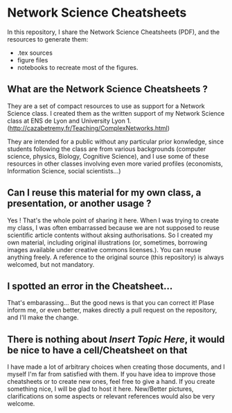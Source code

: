 # Network Science Cheatsheets
In this repository, I share the Network Science Cheatsheets (PDF), and the resources to generate them: 
* .tex sources 
* figure files
*  notebooks to recreate most of the figures.

## What are the Network Science Cheatsheets ?
They are a set of compact resources to use as support for a Network Science class. I created them as the written support of my Network Science class at ENS de Lyon and University Lyon 1. (http://cazabetremy.fr/Teaching/ComplexNetworks.html)

They are intended for a public without any particular prior konwledge, since students following the class are from various backgrounds (computer science, physics, Biology, Cognitive Science), and I use some of these resources in other classes involving even more varied profiles (economists, Information Science, social scientists...)

## Can I reuse this material for my own class, a presentation, or another usage ?
Yes ! That's the whole point of sharing it here. When I was trying to create my class, I was often embarrassed because we are not supposed to reuse scientific article contents without aksing authorisations. So I created my own material, including original illustrations (or, sometimes, borrowing images available under creative commons licenses.). You can reuse anything freely. A reference to the original source (this repository) is always welcomed, but not mandatory.

## I spotted an error in the Cheatsheet...
That's embarassing... But the good news is that you can correct it! Plase inform me, or even better, makes directly a pull request on the repository, and I'll make the change. 

## There is nothing about *Insert Topic Here*, it would be nice to have a cell/Cheatsheet on that
I have made a lot of arbitrary choices when creating those documents, and I myself I'm far from satisfied with them. If you have idea to improve those cheatsheets or to create new ones, feel free to give a hand. If you create something nice, I will be glad to host it here. New/Better pictures, clarifications on some aspects or relevant references would also be very welcome.
